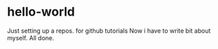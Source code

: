 # hello-world
Just setting up a repos. for github tutorials
Now i have to write bit about myself. All done.
